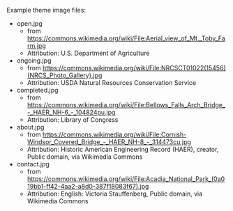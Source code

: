 Example theme image files:

- open.jpg
  - from https://commons.wikimedia.org/wiki/File:Aerial_view_of_Mt._Toby_Farm.jpg 
  - Attribution: U.S. Department of Agriculture
- ongoing.jpg
  - from https://commons.wikimedia.org/wiki/File:NRCSCT01022(15456)(NRCS_Photo_Gallery).jpg
  - Attribution: USDA Natural Resources Conservation Service
- completed.jpg
  - from https://commons.wikimedia.org/wiki/File:Bellows_Falls_Arch_Bridge_-_HAER_NH-6_-_104824pu.jpg
  - Attribution: Library of Congress
- about.jpg
  - from https://commons.wikimedia.org/wiki/File:Cornish-Windsor_Covered_Bridge_-_HAER_NH-8_-_314473cu.jpg
  - Attribution: Historic American Engineering Record (HAER), creator, Public domain, via Wikimedia Commons
- contact.jpg
  - from https://commons.wikimedia.org/wiki/File:Acadia_National_Park_(0a019bb1-ff42-4aa2-a8d0-387f18083f67).jpg
  - Attribution: English:  Victoria Stauffenberg, Public domain, via Wikimedia Commons
